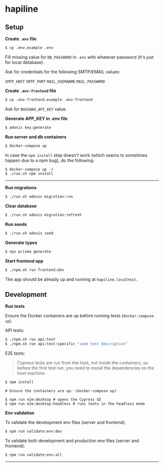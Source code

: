 # hapiline

## Setup

**Create `.env` file**

```bash
$ cp .env.example .env
```

Fill missing value for `DB_PASSWORD` in `.env` with whatever password (it's just for local database).

Ask for credentials for the following SMTP/EMAIL values:

`SMTP_HOST`
`SMTP_PORT`
`MAIL_USERNAME`
`MAIL_PASSWORD`

**Create `.env-frontend` file**

```bash
$ cp .env-frontend.example .env-frontend
```

Ask for `BUGSNAG_API_KEY` value.

**Generate APP_KEY in .env file**

```bash
$ adonis key:generate
```

**Run server and db containers**

```bash
$ docker-compose up
```

In case the `npm install` step doesn't work (which seems to sometimes happen due to a npm bug),
do the following:

```bash
$ docker-compose up -d
$ ./run.sh npm install
```

---

**Run migrations**

```bash
$ ./run.sh adonis migration:run
```

**Clear database**

```bash
$ ./run.sh adonis migration:refresh
```

**Run seeds**

```bash
$ ./run.sh adonis seed
```

**Generate types**

```bash
$ npx prisma generate
```

**Start frontend app**

```bash
$ ./npm.sh run frontend:dev
```

The app should be already up and running at `hapiline.localhost`.

## Development

**Run tests**

Ensure the Docker containers are up before running tests (`docker-compose up`).

API tests:

```bash
$ ./npm.sh run api:test
$ ./npm.sh run api:test:specific "some test description"
```

E2E tests:

> Cypress tests are run from the host, not inside the containers, so before the first test run, you need to install the dependencies on the host machine.

```bash
$ npm install
```

```
# Ensure the containers are up: (docker-compose up)

$ npm run e2e:desktop # opens the Cypress UI
$ npm run e2e:desktop:headless # runs tests in the headless mode
```

**Env validation**

To validate the development env files (server and frontend):

```bash
$ npm run validate:env:dev
```

To validate both development and production env files (server and frontend):

```bash
$ npm run validate:env:all
```

---
